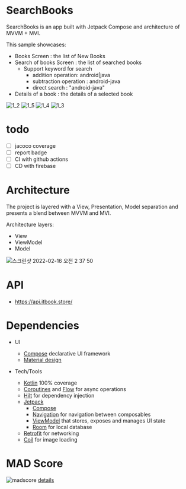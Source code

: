 # SearchBooks

SearchBooks is an app built with Jetpack Compose and architecture of MVVM + MVI.

This sample showcases:
- Books Screen : the list of New Books
- Search of books Screen : the list of searched books
  - Support keyword for search
    - addition operation: android|java
    - subtraction operation : android-java
    - direct search : "android-java"
- Details of a book : the details of a selected book 

![1_2](https://user-images.githubusercontent.com/12796737/153768587-80aa421b-844c-492d-a1f4-1c484850f66f.gif)
![1_5](https://user-images.githubusercontent.com/12796737/153768595-dddb555d-bdc7-43e0-843b-6ff533e8062c.gif)
![1_4](https://user-images.githubusercontent.com/12796737/153768593-ab1e56d0-4df1-4227-83e8-46c26151794b.gif)
![1_3](https://user-images.githubusercontent.com/12796737/153768592-e701bc2f-f691-4596-a1cb-26fb9e4cc7e6.gif)


# todo
- [ ] jacoco coverage
- [ ] report badge
- [ ] CI with github actions
- [ ] CD with firebase

# Architecture
The project is layered with a View, Presentation, Model separation and presents a blend between MVVM and MVI.

Architecture layers:
* View 
* ViewModel 
* Model

![스크린샷 2022-02-16 오전 2 37 50](https://user-images.githubusercontent.com/12796737/154117778-154039e5-7125-4573-a03e-95498138e82a.png)

# API
- https://api.itbook.store/

# Dependencies

* UI
    * [Compose](https://developer.android.com/jetpack/compose) declarative UI framework
    * [Material design](https://material.io/design)

* Tech/Tools
    * [Kotlin](https://kotlinlang.org/) 100% coverage
    * [Coroutines](https://kotlinlang.org/docs/reference/coroutines-overview.html) and [Flow](https://developer.android.com/kotlin/flow) for async operations
    * [Hilt](https://developer.android.com/training/dependency-injection/hilt-android) for dependency injection
    * [Jetpack](https://developer.android.com/jetpack)
        * [Compose](https://developer.android.com/jetpack/compose)
        * [Navigation](https://developer.android.com/topic/libraries/architecture/navigation/) for navigation between composables
        * [ViewModel](https://developer.android.com/topic/libraries/architecture/viewmodel) that stores, exposes and manages UI state
        * [Room](https://developer.android.com/topic/libraries/architecture/room) for local database
    * [Retrofit](https://square.github.io/retrofit/) for networking
    * [Coil](https://github.com/coil-kt/coil) for image loading

# MAD Score

![madscore](https://user-images.githubusercontent.com/12796737/154118772-a39ea3af-9bfb-4c61-a636-21b34c0a14d2.png)
[details](https://madscorecard.withgoogle.com/scorecards/396195600/)
